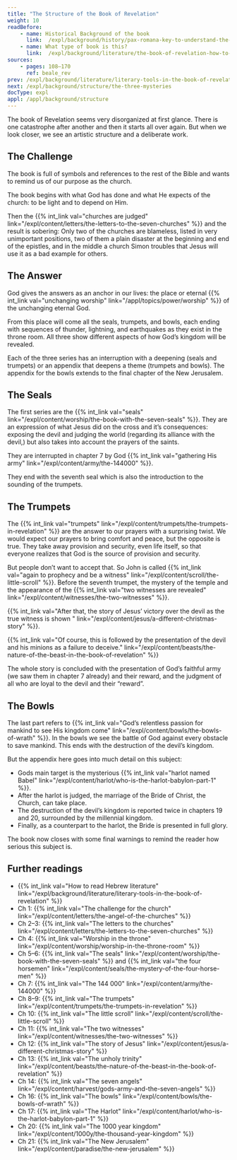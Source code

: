 ```yaml
---
title: "The Structure of the Book of Revelation"
weight: 10
readBefore:
    - name: Historical Background of the book
      link:  /expl/background/history/pax-romana-key-to-understand-the-book-of-revelation
    - name: What type of book is this?
      link:  /expl/background/literature/the-book-of-revelation-how-to-read-it
sources:
    - pages: 108–170
      ref: beale_rev
prev: /expl/background/literature/literary-tools-in-the-book-of-revelation
next: /expl/background/structure/the-three-mysteries
docType: expl
appl: /appl/background/structure
---
```


The book of Revelation seems very disorganized at first glance. There is one catastrophe after another and then it starts all over again. But when we look closer, we see an artistic structure and a deliberate work.

## The Challenge

<a name="8179"></a>
The book is full of symbols and references to the rest of the Bible and wants to remind us of our purpose as the church.

The book begins with what God has done and what He expects of the church: to be light and to depend on Him.

Then the {{% int_link val="churches are judged" link="/expl/content/letters/the-letters-to-the-seven-churches" %}} and the result is sobering: Only two of the churches are blameless, listed in very unimportant positions, two of them a plain disaster at the beginning and end of the epistles, and in the middle a church Simon troubles that Jesus will use it as a bad example for others.

## The Answer

<a name="b85e"></a>
God gives the answers as an anchor in our lives: the place or eternal {{% int_link val="unchanging worship" link="/appl/topics/power/worship" %}} of the unchanging eternal God.

From this place will come all the seals, trumpets, and bowls, each ending with sequences of thunder, lightning, and earthquakes as they exist in the throne room. All three show different aspects of how God’s kingdom will be revealed.

Each of the three series has an interruption with a deepening (seals and trumpets) or an appendix that deepens a theme (trumpets and bowls). The appendix for the bowls extends to the final chapter of the New Jerusalem.

## The Seals

<a name="8ec8"></a>
The first series are the {{% int_link val="seals" link="/expl/content/worship/the-book-with-the-seven-seals" %}}. They are an expression of what Jesus did on the cross and it’s consequences: exposing the devil and judging the world (regarding its alliance with the devil,) but also takes into account the prayers of the saints.

They are interrupted in chapter 7 by God {{% int_link val="gathering His army" link="/expl/content/army/the-144000" %}}.

They end with the seventh seal which is also the introduction to the sounding of the trumpets.

## The Trumpets

<a name="c56a"></a>
The {{% int_link val="trumpets" link="/expl/content/trumpets/the-trumpets-in-revelation" %}} are the answer to our prayers with a surprising twist. We would expect our prayers to bring comfort and peace, but the opposite is true. They take away provision and security, even life itself, so that everyone realizes that God is the source of provision and security.

But people don’t want to accept that. So John is called {{% int_link val="again to prophecy and be a witness" link="/expl/content/scroll/the-little-scroll" %}}. Before the seventh trumpet, the mystery of the temple and the appearance of the {{% int_link val="two witnesses are revealed" link="/expl/content/witnesses/the-two-witnesses" %}}.

{{% int_link val="After that, the story of Jesus’ victory over the devil as the true witness is shown " link="/expl/content/jesus/a-different-christmas-story" %}}.

{{% int_link val="Of course, this is followed by the presentation of the devil and his minions as a failure to deceive." link="/expl/content/beasts/the-nature-of-the-beast-in-the-book-of-revelation" %}}

The whole story is concluded with the presentation of God’s faithful army (we saw them in chapter 7 already) and their reward, and the judgment of all who are loyal to the devil and their “reward”.

## The Bowls

<a name="d15a"></a>
The last part refers to {{% int_link val="God’s relentless passion for mankind to see His kingdom come" link="/expl/content/bowls/the-bowls-of-wrath" %}}. In the bowls we see the battle of God against every obstacle to save mankind. This ends with the destruction of the devil’s kingdom.

But the appendix here goes into much detail on this subject:

- Gods main target is the mysterious {{% int_link val="harlot named Babel" link="/expl/content/harlot/who-is-the-harlot-babylon-part-1" %}}.
- After the harlot is judged, the marriage of the Bride of Christ, the Church, can take place.
- The destruction of the devil’s kingdom is reported twice in chapters 19 and 20, surrounded by the millennial kingdom.
- Finally, as a counterpart to the harlot, the Bride is presented in full glory.

The book now closes with some final warnings to remind the reader how serious this subject is.

## Further readings

<a name="a799"></a>
- {{% int_link val="How to read Hebrew literature" link="/expl/background/literature/literary-tools-in-the-book-of-revelation" %}}
- Ch 1: {{% int_link val="The challenge for the church" link="/expl/content/letters/the-angel-of-the-churches" %}}
- Ch 2–3: {{% int_link val="The letters to the churches" link="/expl/content/letters/the-letters-to-the-seven-churches" %}}
- Ch 4: {{% int_link val="Worship in the throne" link="/expl/content/worship/worship-in-the-throne-room" %}}
- Ch 5–6: {{% int_link val="The seals" link="/expl/content/worship/the-book-with-the-seven-seals" %}} and {{% int_link val="the four horsemen" link="/expl/content/seals/the-mystery-of-the-four-horse-men" %}}
- Ch 7: {{% int_link val="The 144 000" link="/expl/content/army/the-144000" %}}
- Ch 8–9: {{% int_link val="The trumpets" link="/expl/content/trumpets/the-trumpets-in-revelation" %}}
- Ch 10: {{% int_link val="The little scroll" link="/expl/content/scroll/the-little-scroll" %}}
- Ch 11: {{% int_link val="The two witnesses" link="/expl/content/witnesses/the-two-witnesses" %}}
- Ch 12: {{% int_link val="The story of Jesus" link="/expl/content/jesus/a-different-christmas-story" %}}
- Ch 13: {{% int_link val="The unholy trinity" link="/expl/content/beasts/the-nature-of-the-beast-in-the-book-of-revelation" %}}
- Ch 14: {{% int_link val="The seven angels" link="/expl/content/harvest/gods-army-and-the-seven-angels" %}}
- Ch 16: {{% int_link val="The bowls" link="/expl/content/bowls/the-bowls-of-wrath" %}}
- Ch 17: {{% int_link val="The Harlot" link="/expl/content/harlot/who-is-the-harlot-babylon-part-1" %}}
- Ch 20: {{% int_link val="The 1000 year kingdom" link="/expl/content/1000y/the-thousand-year-kingdom" %}}
- Ch 21: {{% int_link val="The New Jerusalem" link="/expl/content/paradise/the-new-jerusalem" %}}
